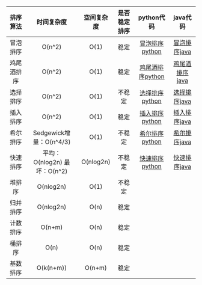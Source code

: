 |   排序算法   |   时间复杂度   |   空间复杂度   |   是否稳定排序  |   python代码   |   java代码   |
| :----: | :----: | :----: | :----: | :----: |   :----:   |
|   冒泡排序   |   O(n^2)   |   O(1)   |  稳定   |   [冒泡排序python](https://gitee.com/wjhzy/BrainBurningRecord/blob/main/%E6%8E%92%E5%BA%8F/version_python/%E5%86%92%E6%B3%A1%E6%8E%92%E5%BA%8F.py)   |   [冒泡排序java](https://gitee.com/wjhzy/BrainBurningRecord/blob/main/%E6%8E%92%E5%BA%8F/version_java/MaoPaoSort.java)   |
|   鸡尾酒排序   |   O(n^2)   |   O(1)   |  稳定   |   [鸡尾酒排序python](https://gitee.com/wjhzy/BrainBurningRecord/blob/main/%E6%8E%92%E5%BA%8F/version_python/%E9%B8%A1%E5%B0%BE%E9%85%92%E6%8E%92%E5%BA%8F.py)   |   [鸡尾酒排序java](https://gitee.com/wjhzy/BrainBurningRecord/blob/main/%E6%8E%92%E5%BA%8F/version_java/JiWeiJiuSort.java)   |
|   选择排序   |   O(n^2)   |   O(1)   |  不稳定   |   [选择排序python](https://gitee.com/wjhzy/BrainBurningRecord/blob/main/%E6%8E%92%E5%BA%8F/version_python/%E9%80%89%E6%8B%A9%E6%8E%92%E5%BA%8F.py)   |   [选择排序java](https://gitee.com/wjhzy/BrainBurningRecord/blob/main/%E6%8E%92%E5%BA%8F/version_java/XuanZeSort.java)   |
|   插入排序   |   O(n^2)   |   O(1)   |  稳定   |   [插入排序python](https://gitee.com/wjhzy/BrainBurningRecord/blob/main/%E6%8E%92%E5%BA%8F/version_python/%E6%8F%92%E5%85%A5%E6%8E%92%E5%BA%8F.py)   |   [插入排序java](https://gitee.com/wjhzy/BrainBurningRecord/blob/main/%E6%8E%92%E5%BA%8F/version_java/ChaRuSort.java)   |
|   希尔排序   |   Sedgewick增量：O(n^4/3)   |   O(1)   |  不稳定   |   [希尔排序python](https://gitee.com/wjhzy/BrainBurningRecord/blob/main/%E6%8E%92%E5%BA%8F/version_python/%E5%B8%8C%E5%B0%94%E6%8E%92%E5%BA%8F.py)   |   [希尔排序java](https://gitee.com/wjhzy/BrainBurningRecord/blob/main/%E6%8E%92%E5%BA%8F/version_java/XiErSort.java)   |
|   快速排序   |   平均：O(nlog2n)  最坏：O(n^2)   |   O(nlog2n)   |   不稳定   |   [快速排序python](https://gitee.com/wjhzy/BrainBurningRecord/blob/main/%E6%8E%92%E5%BA%8F/version_python/%E5%BF%AB%E9%80%9F%E6%8E%92%E5%BA%8F.py)   |   [快速排序java](https://gitee.com/wjhzy/BrainBurningRecord/blob/main/%E6%8E%92%E5%BA%8F/version_java/KuaiSuSort.java)   |
|   堆排序   |   O(nlog2n)   |   O(1)   |  不稳定   |      |      |
|   归并排序   |   O(nlog2n)   |   O(n)   |   稳定   |      |      |
|   计数排序   |   O(n+m)   |   O(n)   |   稳定   |      |      |
|   桶排序   |   O(n)   |   O(n)   |   稳定   |      |      |
|   基数排序   |   O(k(n+m))   |   O(n+m)   |   稳定   |      |      |